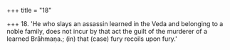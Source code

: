 +++
title = "18"

+++
18. 'He who slays an assassin learned in the Veda and belonging to a noble family, does not incur by that act the guilt of the murderer of a learned Brāhmaṇa.; (in) that (case) fury recoils upon fury.'
